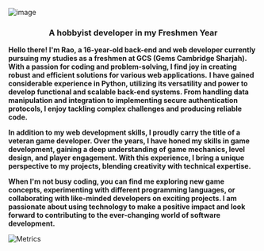 ![image](https://github.com/Aby-ss/Aby-ss/assets/103417697/315cc010-ef81-4f1c-b325-efb8a737fda7)
<h3 align="center">A hobbyist developer in my Freshmen Year</h3>

**Hello there! I'm Rao, a 16-year-old back-end and web developer currently pursuing my studies as a freshmen at GCS (Gems Cambridge Sharjah). With a passion for coding and problem-solving, I find joy in creating robust and efficient solutions for various web applications.**
**I have gained considerable experience in Python, utilizing its versatility and power to develop functional and scalable back-end systems. From handling data manipulation and integration to implementing secure authentication protocols, I enjoy tackling complex challenges and producing reliable code.**

**In addition to my web development skills, I proudly carry the title of a veteran game developer. Over the years, I have honed my skills in game development, gaining a deep understanding of game mechanics, level design, and player engagement. With this experience, I bring a unique perspective to my projects, blending creativity with technical expertise.**

**When I'm not busy coding, you can find me exploring new game concepts, experimenting with different programming languages, or collaborating with like-minded developers on exciting projects. I am passionate about using technology to make a positive impact and look forward to contributing to the ever-changing world of software development.**

![Metrics](https://metrics.lecoq.io/Aby-ss?template=classic&isocalendar=1&introduction=1&achievements=1&repositories=1&habits=1&code=1&base=header%2C%20activity%2C%20community%2C%20repositories%2C%20metadata&base.indepth=false&base.hireable=false&base.skip=false&repositories.batch=100&repositories.forks=false&repositories.affiliations=owner&isocalendar=false&isocalendar.duration=full-year&habits=false&habits.from=200&habits.days=14&habits.facts=true&habits.charts=false&habits.charts.type=classic&habits.trim=false&habits.languages.limit=8&habits.languages.threshold=0%25&repositories=false&repositories.featured=Aby-ss%2FConnectWave%2C%20Aby-ss%2FSDG-GOALS-Business%2C%20Aby-ss%2FAG-ZONE&repositories.pinned=0&repositories.starred=0&repositories.random=0&repositories.order=featured%2C%20pinned%2C%20starred%2C%20random&achievements=false&achievements.threshold=C&achievements.secrets=true&achievements.display=detailed&achievements.limit=0&code=false&code.lines=20&code.load=400&code.days=3&code.visibility=public&code.languages=python&introduction=false&introduction.title=true&config.timezone=Asia%2FDubai)

